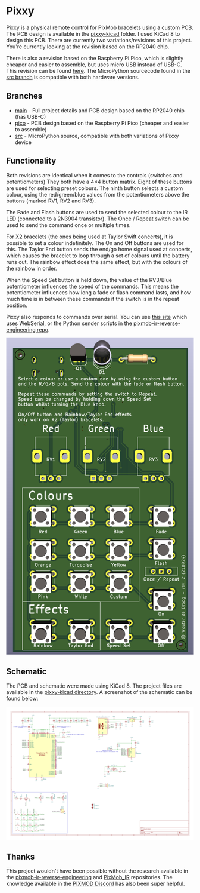# Pixxy

Pixxy is a physical remote control for PixMob bracelets using a custom PCB. The PCB design is available in the 
[pixxy-kicad](pixxy-kicad) folder. I used KiCad 8 to design this PCB. There are currently two variations/revisions of 
this project. You're currently looking at the revision based on the RP2040 chip. 

There is also a revision based on the Raspberry Pi Pico, which is slightly cheaper and easier to assemble, but uses
micro USB instead of USB-C. This revision can be found [here](https://github.com//wouterdedroog/pixxy/tree/pico). The
MicroPython sourcecode found in the [src branch](https://github.com/wouterdedroog/pixxy/tree/src) is compatible with
both hardware versions.

## Branches
- [main](https://github.com/wouterdedroog/pixxy/tree/main) - Full project details and PCB design based on the RP2040 chip (has USB-C)
- [pico](https://github.com//wouterdedroog/pixxy/tree/pico) - PCB design based on the Raspberry Pi Pico (cheaper and easier to assemble)
- [src](https://github.com/wouterdedroog/pixxy/tree/src) - MicroPython source, compatible with both variations of Pixxy device

## Functionality
Both revisions are identical when it comes to the controls (switches and potentiometers) They both have a 4×4 button 
matrix. Eight of these buttons are used for selecting preset colours. The ninth button selects a custom colour, using 
the red/green/blue values from the potentiometers above the buttons (marked RV1, RV2 and RV3).

The Fade and Flash buttons are used to send the selected colour to the IR LED (connected to a 2N3904 transistor). The
Once / Repeat switch can be used to send the command once or multiple times.

For X2 bracelets (the ones being used at Taylor Swift concerts), it is possible to set a colour indefinitely. The On and
Off buttons are used for this. The Taylor End button sends the end/go home signal used at concerts, which causes the
bracelet to loop through a set of colours until the battery runs out. The rainbow effect does the same effect, but with
the colours of the rainbow in order.

When the Speed Set button is held down, the value of the RV3/Blue potentiometer influences the speed of the commands. 
This means the potentiometer influences how long a fade or flash command lasts, and how much time is in between these
commands if the switch is in the repeat position.

Pixxy also responds to commands over serial. You can use [this site](https://wissenhinterdenkulissen.de/armband/) which
uses WebSerial, or the Python sender scripts in the 
[pixmob-ir-reverse-engineering repo](https://github.com/danielweidman/pixmob-ir-reverse-engineering/).

![RP2040-based revision of the PCB](media/pixxy-pcb-render-rev2.png)

## Schematic
The PCB and schematic were made using KiCad 8. The project files are available in the
[pixxy-kicad directory](pixxy-kicad). A screenshot of the schematic can be found below:

![Schematic of Pixxy PCB](media/pixxy-schematic-rev2.png)

## Thanks
This project wouldn't have been possible without the research available in the
[pixmob-ir-reverse-engineering](https://github.com/danielweidman/pixmob-ir-reverse-engineering/) and 
[PixMob_IR](https://github.com/jamesw343/PixMob_IR/) repositories. The knowledge available in the
[PIXMOD Discord](https://discord.com/invite/UYqTjC7xp3) has also been super helpful.
